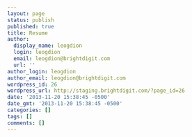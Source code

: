 ```yaml
---
layout: page
status: publish
published: true
title: Resume
author:
  display_name: leogdion
  login: leogdion
  email: leogdion@brightdigit.com
  url: ''
author_login: leogdion
author_email: leogdion@brightdigit.com
wordpress_id: 26
wordpress_url: http://staging.brightdigit.com/?page_id=26
date: '2013-11-20 15:38:45 -0500'
date_gmt: '2013-11-20 15:38:45 -0500'
categories: []
tags: []
comments: []
---
```


